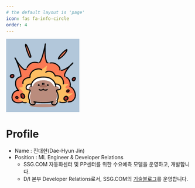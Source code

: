 ```yaml
---
# the default layout is 'page'
icon: fas fa-info-circle
order: 4
---
```

<img src="/assets/img/ik-myung-explosion.png" width="200px" height="200px" alt="avatar"></img>
# Profile
* Name : 진대현(Dae-Hyun Jin)
* Position : ML Engineer & Developer Relations
  * SSG.COM 자동화센터 및 PP센터를 위한 수요예측 모델을 운영하고, 개발합니다.
  * D/I 본부 Developer Relations로서, SSG.COM의 [기술블로그](https://medium.com/ssgtech)를 운영합니다.
